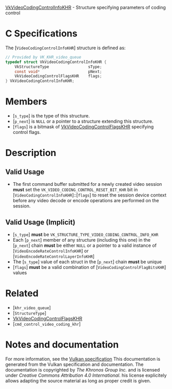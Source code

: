 [VkVideoCodingControlInfoKHR](https://www.khronos.org/registry/vulkan/specs/1.3-extensions/man/html/VkVideoCodingControlInfoKHR.html) - Structure specifying parameters of coding control

# C Specifications
The [`VideoCodingControlInfoKHR`] structure is defined as:
```c
// Provided by VK_KHR_video_queue
typedef struct VkVideoCodingControlInfoKHR {
    VkStructureType                 sType;
    const void*                     pNext;
    VkVideoCodingControlFlagsKHR    flags;
} VkVideoCodingControlInfoKHR;
```

# Members
- [`s_type`] is the type of this structure.
- [`p_next`] is `NULL` or a pointer to a structure extending this structure.
- [`flags`] is a bitmask of [VkVideoCodingControlFlagsKHR]() specifying control flags.

# Description
## Valid Usage
-    The first command buffer submitted for a newly created video session  **must**  set the `VK_VIDEO_CODING_CONTROL_RESET_BIT_KHR` bit in [`VideoCodingControlInfoKHR`]::[`flags`] to reset the session device context before any video decode or encode operations are performed on the session.

## Valid Usage (Implicit)
-  [`s_type`] **must**  be `VK_STRUCTURE_TYPE_VIDEO_CODING_CONTROL_INFO_KHR`
-    Each [`p_next`] member of any structure (including this one) in the [`p_next`] chain  **must**  be either `NULL` or a pointer to a valid instance of [`VideoEncodeRateControlInfoKHR`] or [`VideoEncodeRateControlLayerInfoKHR`]
-    The [`s_type`] value of each struct in the [`p_next`] chain  **must**  be unique
-  [`flags`] **must**  be a valid combination of [`VideoCodingControlFlagBitsKHR`] values

# Related
- [`khr_video_queue`]
- [`StructureType`]
- [VkVideoCodingControlFlagsKHR]()
- [`cmd_control_video_coding_khr`]

# Notes and documentation
For more information, see the [Vulkan specification](https://www.khronos.org/registry/vulkan/specs/1.3-extensions/html/vkspec.html)
This documentation is generated from the Vulkan specification and documentation.
The documentation is copyrighted by *The Khronos Group Inc.* and is licensed under *Creative Commons Attribution 4.0 International*.
his license explicitely allows adapting the source material as long as proper credit is given.
        